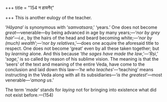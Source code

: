 +++
title = "154 न हायनैर्"

+++
This is another eulogy of the teacher.

‘*Hāyana*’ is synonymous with ‘*samvatsara*,’ ‘years.’ One does not
become *great*—venerable—by being advanced in age by many years;—‘*nor
by grey hair*’—*i.e*., by the hairs of the head and beard becoming
white;—‘*nor by (much) wealth*’;—‘*nor by relatives*,’—does one acquire
the aforesaid title to respect. One does not become ‘great’ even by all
these taken together; but by *learning* alone. And this because ‘*the
sages have made the law*,’—‘*Ṛṣi*,’ ‘*sage*,’ is so called by reason of
his sublime vision. The meaning is that the ‘seers’ of the text and
meaning of the entire Veda, have come to the conclusion and laid down
this law—‘*he who teaches*’—‘teaching’ means instructing in the Veda
along with all its subsidiaries—‘*is the greatest*’—most
venerable—‘*among us*.’

The term ‘*made*’ stands for *laying* not for bringing into existence
what did not exist before.—(154)



